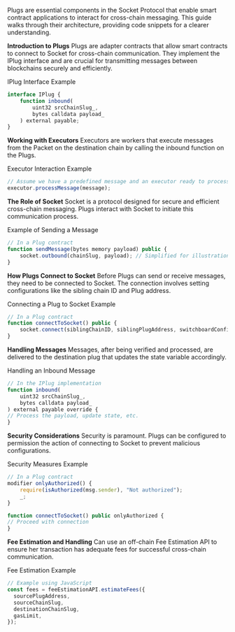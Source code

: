 Plugs are essential components in the Socket Protocol that enable smart contract applications to interact for cross-chain messaging. This guide walks through their architecture, providing code snippets for a clearer understanding.

**Introduction to Plugs**
Plugs are adapter contracts that allow smart contracts to connect to Socket for cross-chain communication. They implement the IPlug interface and are crucial for transmitting messages between blockchains securely and efficiently.

IPlug Interface Example

```javascript
interface IPlug {
    function inbound(
        uint32 srcChainSlug_,
        bytes calldata payload_
    ) external payable;
}
```

**Working with Executors**
Executors are workers that execute messages from the Packet on the destination chain by calling the inbound function on the Plugs.

Executor Interaction Example

```javascript
// Assume we have a predefined message and an executor ready to process it
executor.processMessage(message);
```

**The Role of Socket**
Socket is a protocol designed for secure and efficient cross-chain messaging. Plugs interact with Socket to initiate this communication process.

Example of Sending a Message

```javascript
// In a Plug contract
function sendMessage(bytes memory payload) public {
    socket.outbound(chainSlug, payload); // Simplified for illustration
}
```

**How Plugs Connect to Socket**
Before Plugs can send or receive messages, they need to be connected to Socket. The connection involves setting configurations like the sibling chain ID and Plug address.

Connecting a Plug to Socket Example

```javascript
// In a Plug contract
function connectToSocket() public {
    socket.connect(siblingChainID, siblingPlugAddress, switchboardConfig);
}
```

**Handling Messages**
Messages, after being verified and processed, are delivered to the destination plug that updates the state variable accordingly.

Handling an Inbound Message

```javascript
// In the IPlug implementation
function inbound(
    uint32 srcChainSlug_,
    bytes calldata payload_
) external payable override {
// Process the payload, update state, etc.
}
```

**Security Considerations**
Security is paramount. Plugs can be configured to permission the action of connecting to Socket to prevent malicious configurations.

Security Measures Example

```javascript
// In a Plug contract
modifier onlyAuthorized() {
    require(isAuthorized(msg.sender), "Not authorized");
    _;
}

function connectToSocket() public onlyAuthorized {
// Proceed with connection
}
```

**Fee Estimation and Handling**
Can use an off-chain Fee Estimation API to ensure her transaction has adequate fees for successful cross-chain communication.

Fee Estimation Example

```javascript
// Example using JavaScript
const fees = feeEstimationAPI.estimateFees({
  sourcePlugAddress,
  sourceChainSlug,
  destinationChainSlug,
  gasLimit,
});
```
